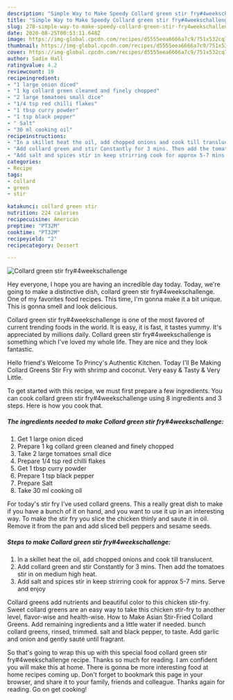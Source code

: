 ```yaml
---
description: "Simple Way to Make Speedy Collard green stir fry#4weekschallenge"
title: "Simple Way to Make Speedy Collard green stir fry#4weekschallenge"
slug: 278-simple-way-to-make-speedy-collard-green-stir-fry4weekschallenge
date: 2020-08-25T00:53:11.648Z
image: https://img-global.cpcdn.com/recipes/d5555eea6666a7c9/751x532cq70/collard-green-stir-fry4weekschallenge-recipe-main-photo.jpg
thumbnail: https://img-global.cpcdn.com/recipes/d5555eea6666a7c9/751x532cq70/collard-green-stir-fry4weekschallenge-recipe-main-photo.jpg
cover: https://img-global.cpcdn.com/recipes/d5555eea6666a7c9/751x532cq70/collard-green-stir-fry4weekschallenge-recipe-main-photo.jpg
author: Sadie Hall
ratingvalue: 4.2
reviewcount: 10
recipeingredient:
- "1 large onion diced"
- "1 kg collard green cleaned and finely chopped"
- "2 large tomatoes small dice"
- "1/4 tsp red chilli flakes"
- "1 tbsp curry powder"
- "1 tsp black pepper"
- " Salt"
- "30 ml cooking oil"
recipeinstructions:
- "In a skillet heat the oil, add chopped onions and cook till translucent."
- "Add collard green and stir Constantly for 3 mins. Then add the tomatoes stir in on medium high heat."
- "Add salt and spices stir in keep strirring cook for approx 5-7 mins. Serve and enjoy"
categories:
- Recipe
tags:
- collard
- green
- stir

katakunci: collard green stir 
nutrition: 224 calories
recipecuisine: American
preptime: "PT32M"
cooktime: "PT32M"
recipeyield: "2"
recipecategory: Dessert

---
```



![Collard green stir fry#4weekschallenge](https://img-global.cpcdn.com/recipes/d5555eea6666a7c9/751x532cq70/collard-green-stir-fry4weekschallenge-recipe-main-photo.jpg)

Hey everyone, I hope you are having an incredible day today. Today, we're going to make a distinctive dish, collard green stir fry#4weekschallenge. One of my favorites food recipes. This time, I'm gonna make it a bit unique. This is gonna smell and look delicious.

Collard green stir fry#4weekschallenge is one of the most favored of current trending foods in the world. It is easy, it is fast, it tastes yummy. It's appreciated by millions daily. Collard green stir fry#4weekschallenge is something which I've loved my whole life. They are nice and they look fantastic.

Hello friend&#39;s Welcome To Princy&#39;s Authentic Kitchen. Today I&#39;ll Be Making Collard Greens Stir Fry with shrimp and coconut. Very easy &amp; Tasty &amp; Very Little.


To get started with this recipe, we must first prepare a few ingredients. You can cook collard green stir fry#4weekschallenge using 8 ingredients and 3 steps. Here is how you cook that.

<!--inarticleads1-->

##### The ingredients needed to make Collard green stir fry#4weekschallenge:

1. Get 1 large onion diced
1. Prepare 1 kg collard green cleaned and finely chopped
1. Take 2 large tomatoes small dice
1. Prepare 1/4 tsp red chilli flakes
1. Get 1 tbsp curry powder
1. Prepare 1 tsp black pepper
1. Prepare  Salt
1. Take 30 ml cooking oil


For today&#39;s stir fry I&#39;ve used collard greens. This a really great dish to make if you have a bunch of it on hand, and you want to use it up in an interesting way. To make the stir fry you slice the chicken thinly and saute it in oil. Remove it from the pan and add sliced bell peppers and sesame seeds. 

<!--inarticleads2-->

##### Steps to make Collard green stir fry#4weekschallenge:

1. In a skillet heat the oil, add chopped onions and cook till translucent.
1. Add collard green and stir Constantly for 3 mins. Then add the tomatoes stir in on medium high heat.
1. Add salt and spices stir in keep strirring cook for approx 5-7 mins. Serve and enjoy


Collard greens add nutrients and beautiful color to this chicken stir-fry. Sweet collard greens are an easy way to take this chicken stir-fry to another level, flavor-wise and health-wise. How to Make Asian Stir-Fried Collard Greens. Add remaining ingredients and a little water if needed. bunch collard greens, rinsed, trimmed. salt and black pepper, to taste. Add garlic and onion and gently sauté until fragrant. 

So that's going to wrap this up with this special food collard green stir fry#4weekschallenge recipe. Thanks so much for reading. I am confident you will make this at home. There is gonna be more interesting food at home recipes coming up. Don't forget to bookmark this page in your browser, and share it to your family, friends and colleague. Thanks again for reading. Go on get cooking!
